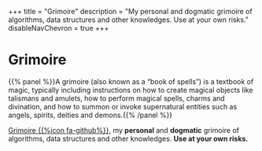 +++
title = "Grimoire"
description = "My personal and dogmatic grimoire of algorithms, data structures and other knowledges. Use at your own risks."
disableNavChevron = true
+++

# Grimoire

{{% panel %}}A grimoire (also known as a “book of spells”) is a textbook of magic, typically including instructions on how to create magical objects like talismans and amulets, how to perform magical spells, charms and divination, and how to summon or invoke supernatural entities such as angels, spirits, deities and demons.{{% /panel %}}

[Grimoire {{%icon fa-github%}}](https://github.com/wdhif/grimoire), my **personal** and **dogmatic** grimoire of algorithms, data structures and other knowledges. **Use at your own risks.**

